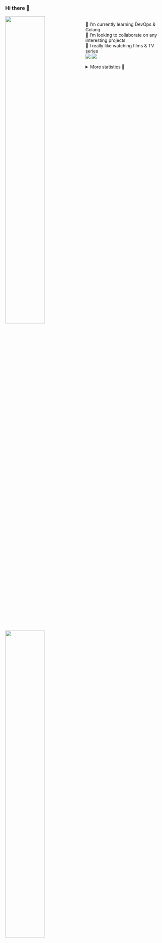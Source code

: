### Hi there 👋


[<img align="left" width="50%" src="https://github-readme-stats.vercel.app/api?username=rufusnufus&hide=issues&show_icons=true&count_private=true&theme=transparent&title_color=FF6F40&text_color=FBF9F8&icon_color=F48242&hide_border=true&hide_title=true#gh-dark-mode-only">](https://metrics.lecoq.io/rufusnufus#gh-dark-mode-only)
[<img align="left" width="50%" src="https://github-readme-stats.vercel.app/api?username=rufusnufus&hide=issues&show_icons=true&count_private=true&theme=transparent&title_color=FF6533&text_color=4D4644&icon_color=FF8038&hide_border=true&hide_title=true#gh-light-mode-only">](https://metrics.lecoq.io/rufusnufus#gh-light-mode-only)

<p>
  <br>
  🌱 I’m currently learning DevOps & Golang</br>
  👯 I’m looking to collaborate on any interesting projects</br>
  🎥 I really like watching films & TV series</br>
  <a href="https://linkedin.com/in/rufusnufus"><img src="https://img.shields.io/badge/linkedin-0077B5.svg?style=for-the-badge&logo=linkedin&logoColor=white"/></a>
  <a href="https://t.me/rufusnufus"><img src="https://img.shields.io/badge/-telegram-black?style=for-the-badge&color=blue&logo=telegram"/></a>
</p>

<p text-align="left">
<details>
  <summary>More statistics 👀</summary><br/>

<!--START_SECTION:waka-->
![Code Time](http://img.shields.io/badge/Code%20Time-645%20hrs%2042%20mins-blue)

![Profile Views](http://img.shields.io/badge/Profile%20Views-0-blue)

**I'm an Early 🐤** 

```text
🌞 Morning                11626 commits       ██████░░░░░░░░░░░░░░░░░░░   23.03 % 
🌆 Daytime                28751 commits       ██████████████░░░░░░░░░░░   56.94 % 
🌃 Evening                9054 commits        ████░░░░░░░░░░░░░░░░░░░░░   17.93 % 
🌙 Night                  1059 commits        █░░░░░░░░░░░░░░░░░░░░░░░░   02.10 % 
```
📅 **I'm Most Productive on Monday** 

```text
Monday                   11076 commits       █████░░░░░░░░░░░░░░░░░░░░   21.94 % 
Tuesday                  9289 commits        █████░░░░░░░░░░░░░░░░░░░░   18.40 % 
Wednesday                10502 commits       █████░░░░░░░░░░░░░░░░░░░░   20.80 % 
Thursday                 9659 commits        █████░░░░░░░░░░░░░░░░░░░░   19.13 % 
Friday                   8659 commits        ████░░░░░░░░░░░░░░░░░░░░░   17.15 % 
Saturday                 818 commits         ░░░░░░░░░░░░░░░░░░░░░░░░░   01.62 % 
Sunday                   487 commits         ░░░░░░░░░░░░░░░░░░░░░░░░░   00.96 % 
```


📊 **This Week I Spent My Time On** 

```text
💬 Programming Languages: 
YAML                     8 hrs 29 mins       ███████████░░░░░░░░░░░░░░   42.33 % 
HCL                      6 hrs 36 mins       ████████░░░░░░░░░░░░░░░░░   32.98 % 
Other                    3 hrs 29 mins       ████░░░░░░░░░░░░░░░░░░░░░   17.42 % 
Terraform                1 hr 5 mins         █░░░░░░░░░░░░░░░░░░░░░░░░   05.47 % 
Bash                     20 mins             ░░░░░░░░░░░░░░░░░░░░░░░░░   01.73 % 

🔥 Editors: 
VS Code                  16 hrs 38 mins      █████████████████████░░░░   83.03 % 
iTerm2                   3 hrs 24 mins       ████░░░░░░░░░░░░░░░░░░░░░   16.97 % 
```

**I Mostly Code in Java** 

```text
Go                       32 repos            █████░░░░░░░░░░░░░░░░░░░░   19.16 % 
Python                   15 repos            ██░░░░░░░░░░░░░░░░░░░░░░░   08.98 % 
Smarty                   11 repos            ██░░░░░░░░░░░░░░░░░░░░░░░   06.59 % 
Kotlin                   8 repos             █░░░░░░░░░░░░░░░░░░░░░░░░   04.79 % 
HCL                      7 repos             █░░░░░░░░░░░░░░░░░░░░░░░░   04.19 % 
```




 Last Updated on 26/01/2024 01:06:36 UTC
<!--END_SECTION:waka-->

</details>
</p>
